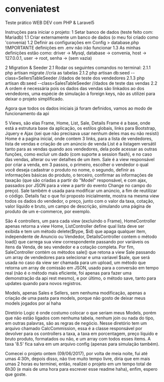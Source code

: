 # conveniatest

Teste prático WEB DEV com PHP & Laravel5

Instruções para iniciar o projeto:
1 Setar banco de dados (teste feito com: Mariadb)
  1.1 Criar externamente um banco de dados (o meu foi criado como 'convenia)
  1.2 Definir as configurações em Config > database.php !IMPORTANTE definições em .env não irão funcionar
  1.3 As minhas definições estão como: driver -> Mysql, database -> convenia, host -> 127.0.0.1, user -> root, senha -> (sem vazia)
  
2 Migration & Seeder
  2.1 Rodar os seguintes comandos no terminal:
    2.1.1 php artisan migrate //cria as tabelas
    2.1.2 php artisan db:seed --class=SellersTableSeeder //dados de teste dos vendedores
    2.1.3 php artisan db:seed --class=SalesTableSeeder   //dados de teste das vendas
  2.2 A ordem é necessária pois os dados das vendas são linkados ao dos vendedores, uma espécie de simulação à foreign keys, não as utilizei para deixar o projeto simplificado.
  
Agora que todos os dados iniciais já foram definidos, vamos ao modo de funcionamento da api

  5 Views, são elas Frame, Home, List, Sale, Details
      Frame é a base, onde está a estrutura base da aplicação, os estilos globais, links para Bootstrap, Jquery e Ajax (sei que não precisava usar nenhum deles mas eu não resisti)
      Home é a pagina inicial, onde contem 3 links, para a lista de vendedores, lista de vendas e criação de um anúncio de venda
      List é a listagem versátil tanto para as vendas quando aos vendedores, dela pode acessar as outras funções, como excluir um dado (com suporte a session flash), e no caso das vendas, alterar ou ver detalhes de um item.
      Sale é a view responsável por criar a venda, em 3 passos, o primeiro, escolher o vendedor o qual você deseja cadastrar o produto no nome, o segundo, definir as informações básicas do produto, o terceiro, confirmar as informações de taxação (que são criadas a partir do "Model" responsável, e com ajax, passados por JSON para a view a partir do evento Change no campo do preço). Sale também é usada para modificar um anúncio, a fim de reutilizar o código.
      Details faz o que foi proposto inicialmente, mostra na mesma view todos os dados do vendedor, o preço, junto com o valor da taxa, cotação, valor líquido e bruto, um campo de descrição, simulando uma página de produto de um e-commerce, por exemplo.
  
  São 4 controllers, um para cada view (excluindo o Frame), HomeController apenas retorna a view Home, ListController define qual lista deve ser exibida e tem um método delete($type, $id) que apaga qualquer item, independente de Anuncio ou Vendedor, DetailsController contem o método load() que carrega sua view correspondente passando por variáveis os itens da Venda, de seu vendedor e a cotação completa. Por fim, SaleController contém os métodos sale() que retona a view Sale passando um array de vendedores para selecionar e uma variavel $sale, que será usada no caso da view ser chamada para um upload, um método que retorna um array de comissão em JSON, usado para a conversão em tempo real (não é o método mais eficiente, foi apenas para fazer uma demonstração da api rest mesmo), e por último, o método save, tanto para updates quando para novos registros.
  
  Models, apenas Sales e Sellers, sem nenhuma modificação, apenas a criação de uma pasta para models, porque não gosto de deixar meus models jogados por aí haha
  
  Diretório Logic é onde costumo colocar o que seriam meus Models, porém que não estão ligados com nenhuma tabela, nenhum join ou nada do tipo, em outras palavras, são as regras de negócio. Nesse diretório tem um arquivo chamado CalcCommission, essa é a classe responsável por devolver para os controllers a taxa, a taxa em porcentagem, preço líquido e bruto produto, formatados ou não, e um array com todos esses items. A taxa '8.5' fica salva em um arquivo config (apenas para simulação também).
  
  
  Comecei o projeto ontem (09/06/2017), por volta de meia noite, fui até umas 4:30h, depois disso, não tive muito tempo livre, diria que em mais umas 2 horas eu terminei, então, realizei o projeto em um tempo total de 6h30 (e mais de uma hora para escrever esse readme haha), enfim, espero que goste.
